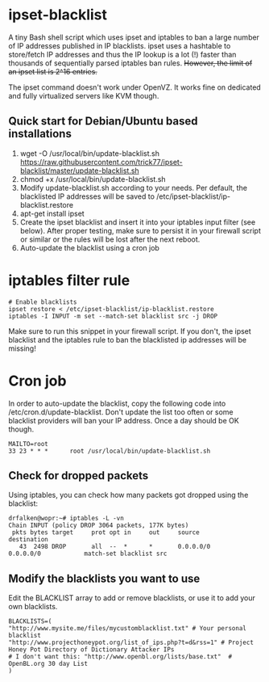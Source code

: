 ipset-blacklist
===============

A tiny Bash shell script which uses ipset and iptables to ban a large number of IP addresses published in IP blacklists. ipset uses a hashtable to store/fetch IP addresses and thus the IP lookup is a lot (!) faster than thousands of sequentially parsed iptables ban rules. ~~However, the limit of an ipset list is 2^16 entries.~~

The ipset command doesn't work under OpenVZ. It works fine on dedicated and fully virtualized servers like KVM though.

## Quick start for Debian/Ubuntu based installations
1. wget -O /usr/local/bin/update-blacklist.sh https://raw.githubusercontent.com/trick77/ipset-blacklist/master/update-blacklist.sh
2. chmod +x /usr/local/bin/update-blacklist.sh
2. Modify update-blacklist.sh according to your needs. Per default, the blacklisted IP addresses will be saved to /etc/ipset-blacklist/ip-blacklist.restore
3. apt-get install ipset
4. Create the ipset blacklist and insert it into your iptables input filter (see below). After proper testing, make sure to persist it in your firewall script or similar or the rules will be lost after the next reboot.
5. Auto-update the blacklist using a cron job

# iptables filter rule
```
# Enable blacklists
ipset restore < /etc/ipset-blacklist/ip-blacklist.restore
iptables -I INPUT -m set --match-set blacklist src -j DROP
```
Make sure to run this snippet in your firewall script. If you don't, the ipset blacklist and the iptables rule to ban the blacklisted ip addresses will be missing!

# Cron job
In order to auto-update the blacklist, copy the following code into /etc/cron.d/update-blacklist. Don't update the list too often or some blacklist providers will ban your IP address. Once a day should be OK though.
```
MAILTO=root
33 23 * * *      root /usr/local/bin/update-blacklist.sh
```

## Check for dropped packets
Using iptables, you can check how many packets got dropped using the blacklist:

```
drfalken@wopr:~# iptables -L -vn
Chain INPUT (policy DROP 3064 packets, 177K bytes)
 pkts bytes target     prot opt in     out     source               destination
   43  2498 DROP       all  --  *      *       0.0.0.0/0            0.0.0.0/0            match-set blacklist src
```

## Modify the blacklists you want to use
Edit the BLACKLIST array to add or remove blacklists, or use it to add your own blacklists.
```
BLACKLISTS=(
"http://www.mysite.me/files/mycustomblacklist.txt" # Your personal blacklist
"http://www.projecthoneypot.org/list_of_ips.php?t=d&rss=1" # Project Honey Pot Directory of Dictionary Attacker IPs
# I don't want this: "http://www.openbl.org/lists/base.txt"  # OpenBL.org 30 day List
)
```
